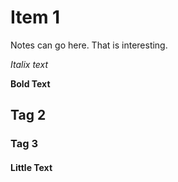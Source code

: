 # **Item 1**
Notes can go here. That is interesting.

*Italix text*

**Bold Text**

## Tag 2
### Tag 3
#### Little Text
